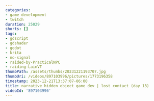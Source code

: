 ```yaml
---
categories:
- game development
- twitch
duration: 25029
shorts: []
tags:
- gdscript
- gdshader
- godot
- krita
- no-signal
- raided-by-PracticalNPC
- raiding-LainVT
thumbPath: /assets/thumbs/20231221193707.jpg
thumbUri: /videos/897103996/pictures/1773196358
timestamp: 2023-12-21T13:37:07-06:00
title: narrative hidden object game dev | lost contact (day 13)
videoId: '897103996'
---
```

